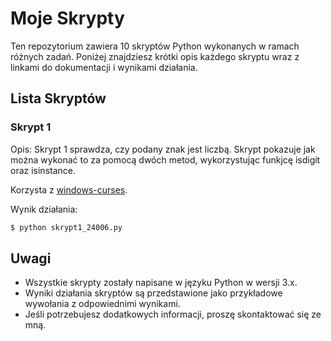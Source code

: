 # Moje Skrypty

Ten repozytorium zawiera 10 skryptów Python wykonanych w ramach różnych zadań. Poniżej znajdziesz krótki opis każdego skryptu wraz z linkami do dokumentacji i wynikami działania.

## Lista Skryptów

### Skrypt 1

Opis: Skrypt 1 sprawdza, czy podany znak jest liczbą. Skrypt pokazuje jak można wykonać to za pomocą dwóch metod, wykorzystując funkjcę isdigit oraz isinstance. 

Korzysta z [windows-curses](https://pypi.org/project/windows-curses/).

Wynik działania:

```bash
$ python skrypt1_24006.py
```


## Uwagi

- Wszystkie skrypty zostały napisane w języku Python w wersji 3.x.
- Wyniki działania skryptów są przedstawione jako przykładowe wywołania z odpowiednimi wynikami.
- Jeśli potrzebujesz dodatkowych informacji, proszę skontaktować się ze mną.
